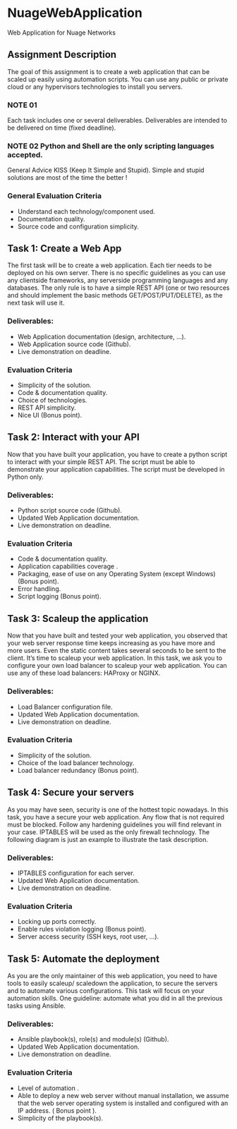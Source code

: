 # NuageWebApplication
Web Application for Nuage Networks

## Assignment Description
The goal of this assignment is to create a web application that can be scaled up easily using automation scripts. You can use any public or private cloud or any hypervisors technologies to install you servers.

### NOTE 01
Each task includes one or several deliverables. Deliverables are intended to be delivered on time (fixed deadline).
### NOTE 02 Python and Shell are the only scripting languages accepted.
General Advice
KISS (Keep It Simple and Stupid). Simple and stupid solutions are most
of the time the better !

### General Evaluation Criteria
* Understand each technology/component used.
* Documentation quality.
* Source code and configuration simplicity.

## Task 1: Create a Web App
The first task will be to create a web application. Each tier needs to be deployed on his own server. There is no specific guidelines as you can use any client­side frameworks, any server­side programming languages and any databases. The only rule is to have a simple REST API (one or two resources and should implement the basic methods
GET/POST/PUT/DELETE), as the next task will use it.

### Deliverables:
* Web Application documentation (design, architecture, ...). 
* Web Application source code (Github).
* Live demonstration on dead­line. 
### Evaluation Criteria
* Simplicity of the solution.
* Code & documentation quality.
* Choice of technologies. 
* REST API simplicity. 
* Nice UI (Bonus point). 

## Task 2: Interact with your API
Now that you have built your application, you have to create a python script to interact with your simple REST API. The script must be able to demonstrate your application capabilities. The script must be developed in Python only.

### Deliverables:
* Python script source code (Github). 
* Updated Web Application documentation.
* Live demonstration on dead­line.

### Evaluation Criteria

* Code & documentation quality. 
* Application capabilities coverage . 
* Packaging, ease of use on any Operating System (except Windows) (Bonus point). 
* Error handling. 
* Script logging (Bonus point). 

## Task 3: Scaleup the application
Now that you have built and tested your web application, you observed that your web server response time keeps increasing as you have more and more users. Even the static content takes several seconds to be sent to the client. It’s time to scaleup
your web application. In this task, we ask you to configure your own load balancer to scaleup your web application.
You can use any of these load balancers: HAProxy or NGINX.

### Deliverables:
* Load Balancer configuration file.
* Updated Web Application documentation. 
* Live demonstration on deadline. 
### Evaluation Criteria
* Simplicity of the solution. 
* Choice of the load balancer technology. 
* Load balancer redundancy (Bonus point). 

## Task 4: Secure your servers
As you may have seen, security is one of the hottest topic nowadays. In this task, you have a secure your web application. Any flow that is not required must be blocked. Follow any hardening guidelines you will find relevant in your case. IPTABLES will be used as the only firewall technology. The following diagram is just an example to illustrate the task description.

### Deliverables:
* IPTABLES configuration for each server. 
* Updated Web Application documentation. 
* Live demonstration on deadline. 
### Evaluation Criteria
* Locking up ports correctly. 
* Enable rules violation logging (Bonus point).
* Server access security (SSH keys, root user, …). 

## Task 5: Automate the deployment
As you are the only maintainer of this web application, you need to have tools to easily scaleup/ scaledown
the application, to secure the servers and to automate various configurations. This task will focus on your automation skills. One guideline: automate what you did in all the previous tasks using Ansible.

### Deliverables:
* Ansible playbook(s), role(s) and module(s) (Github).  
* Updated Web Application documentation.
* Live demonstration on deadline.
### Evaluation Criteria
* Level of automation . 
* Able to deploy a new web server without manual installation, we assume that the web server operating system is installed and configured with an IP address. ( Bonus point ). 
* Simplicity of the playbook(s). 
